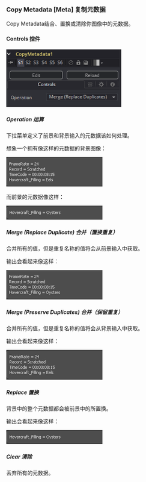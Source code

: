 ### Copy Metadata [Meta] 复制元数据

Copy Metadata结合、置换或清除你图像中的元数据。

#### Controls 控件

![Meta_Controls](images/Meta_Controls.png)

##### Operation 运算

下拉菜单定义了前景和背景输入的元数据该如何处理。

想象一个拥有像这样的元数据的背景图像：

![Meta_Operation1](images/Meta_Operation1.png)

而前景的元数据像这样：

![Meta_Operation2](images/Meta_Operation2.png)

##### Merge (Replace Duplicate) 合并（置换重复）

合并所有的值，但是重复名称的值将会从前景输入中获取。

输出会看起来像这样：

![Merge (Meta_Merge_(Replace_Duplicate))](images/Meta_Merge_(Replace_Duplicate).png)

##### Merge (Preserve Duplicates) 合并（保留重复）

合并所有的值，但是重复名称的值将会从背景输入中获取。

输出会看起来像这样：

![Merge_(Preserve_Duplicates)](images/Merge_(Preserve_Duplicates).png)

##### Replace 置换

背景中的整个元数据都会被前景中的所置换。

输出会看起来像这样：

![Meta_Replace](images/Meta_Replace.png)

##### Clear 清除

丢弃所有的元数据。